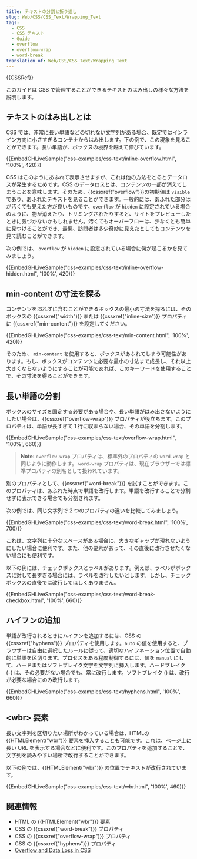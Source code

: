 ```yaml
---
title: テキストの分割と折り返し
slug: Web/CSS/CSS_Text/Wrapping_Text
tags:
  - CSS
  - CSS テキスト
  - Guide
  - overflow
  - overflow-wrap
  - word-break
translation_of: Web/CSS/CSS_Text/Wrapping_Text
---
```

{{CSSRef}}

このガイドは CSS で管理することができるテキストのはみ出しの様々な方法を説明します。

## テキストのはみ出しとは

CSS では、非常に長い単語などの切れない文字列がある場合、既定ではインライン方向に小さすぎるコンテナからはみ出します。下の例で、この現象を見ることができます。長い単語が、ボックスの境界を越えて伸びています。

{{EmbedGHLiveSample("css-examples/css-text/inline-overflow.html", '100%', 420)}}

CSS はこのようにあふれて表示させますが、これは他の方法をとるとデータロスが発生するためです。CSS のデータロスとは、コンテンツの一部が消えてしまうことを意味します。そのため、{{cssxref("overflow")}}の初期値は `visible` であり、あふれたテキストを見ることができます。一般的には、あふれた部分はが汚くても見えた方が良いものです。`overflow` が `hidden` に設定されている場合のように、物が消えたり、トリミングされたりすると、サイトをプレビューしたときに気づかないかもしれません。汚くてもオーバーフローは、少なくとも簡単に見つけることができ、最悪、訪問者は多少奇妙に見えたとしてもコンテンツを見て読むことができます。

次の例では、 `overflow` が `hidden` に設定されている場合に何が起こるかを見てみましょう。

{{EmbedGHLiveSample("css-examples/css-text/inline-overflow-hidden.html", '100%', 420)}}

## min-content の寸法を探る

コンテンツを溢れずに含むことができるボックスの最小の寸法を探るには、そのボックスの {{cssxref("width")}} または {{cssxref("inline-size")}} プロパティに {{cssxref("min-content")}} を設定してください。

{{EmbedGHLiveSample("css-examples/css-text/min-content.html", '100%', 420)}}

そのため、 `min-content` を使用すると、ボックスがあふれてしまう可能性があります。もし、ボックスがコンテンツに必要な最小の寸法まで成長し、それ以上大きくならないようにすることが可能であれば、このキーワードを使用することで、その寸法を得ることができます。

## 長い単語の分割

ボックスのサイズを固定する必要がある場合や、長い単語がはみ出さないようにしたい場合は、{{cssxref("overflow-wrap")}} プロパティが役立ちます。このプロパティは、単語が長すぎて 1 行に収まらない場合、その単語を分割します。

{{EmbedGHLiveSample("css-examples/css-text/overflow-wrap.html", '100%', 660)}}

> **Note:** `overflow-wrap` プロパティは、標準外のプロパティの `word-wrap` と同じように動作します。 `word-wrap` プロパティは、現在ブラウザーでは標準プロパティの別名として扱われています。

別のプロパティとして、{{cssxref("word-break")}} を試すことができます。このプロパティは、あふれた時点で単語を改行します。単語を改行することで分割せずに表示できる場合でも分割されます。

次の例では、同じ文字列で 2 つのプロパティの違いを比較してみましょう。

{{EmbedGHLiveSample("css-examples/css-text/word-break.html", '100%', 700)}}

これは、文字列に十分なスペースがある場合に、大きなギャップが現れないようにしたい場合に便利です。また、他の要素があって、その直後に改行させたくない場合にも便利です。

以下の例には、チェックボックスとラベルがあります。例えば、ラベルがボックスに対して長すぎる場合には、ラベルを改行したいとします。しかし、チェックボックスの直後では改行してほしくありません。

{{EmbedGHLiveSample("css-examples/css-text/word-break-checkbox.html", '100%', 660)}}

## ハイフンの追加

単語が改行されるときにハイフンを追加するには、CSS の {{cssxref("hyphens")}} プロパティを使用します。`auto` の値を使用すると、ブラウザーは自由に選択したルールに従って、適切なハイフネーション位置で自動的に単語を区切ります。プロセスをある程度制御するには、値を `manual` にして、ハードまたはソフトブレイク文字を文字列に挿入します。ハードブレイク (`‐`) は、その必要がない場合でも、常に改行します。ソフトブレイク (`­`) は、改行が必要な場合にのみ改行します。

{{EmbedGHLiveSample("css-examples/css-text/hyphens.html", '100%', 660)}}

## \<wbr> 要素

長い文字列を区切りたい場所がわかっている場合は、HTMLの {{HTMLElement("wbr")}} 要素を挿入することも可能です。これは、ページ上に長い URL を表示する場合などに便利です。このプロパティを追加することで、文字列を読みやすい場所で改行することができます。

以下の例では、{{HTMLElement("wbr")}} の位置でテキストが改行されています。

{{EmbedGHLiveSample("css-examples/css-text/wbr.html", '100%', 460)}}

## 関連情報
- HTML の {{HTMLElement("wbr")}} 要素
- CSS の {{cssxref("word-break")}} プロパティ
- CSS の {{cssxref("overflow-wrap")}} プロパティ
- CSS の {{cssxref("hyphens")}} プロパティ
- [Overflow and Data Loss in CSS](https://www.smashingmagazine.com/2019/09/overflow-data-loss-css/)
